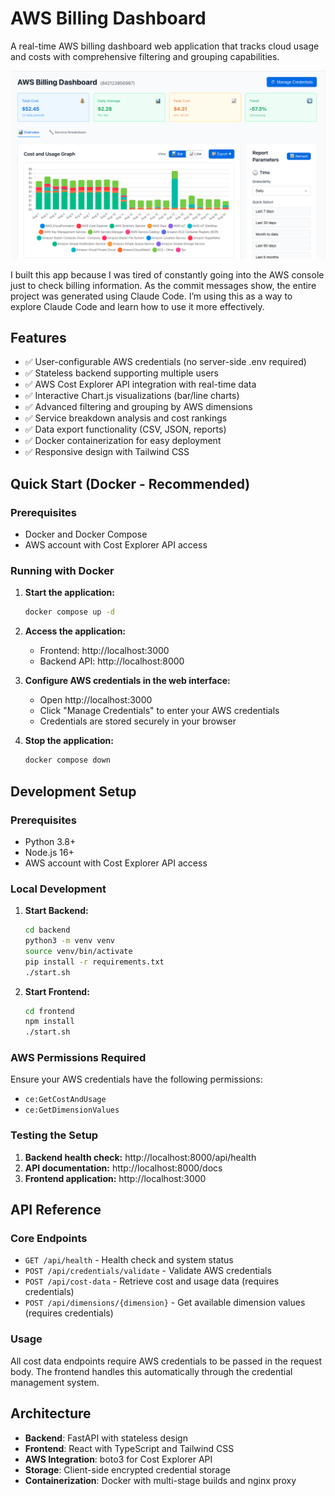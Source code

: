 # AWS Billing Dashboard

A real-time AWS billing dashboard web application that tracks cloud usage and costs with comprehensive filtering and grouping capabilities.

![AWS Billing Dashboard Screenshot](screenshot.png)

I built this app because I was tired of constantly going into the AWS console just to check billing information. As the commit messages show, the entire project was generated using Claude Code. I’m using this as a way to explore Claude Code and learn how to use it more effectively.

## Features
- ✅ User-configurable AWS credentials (no server-side .env required)
- ✅ Stateless backend supporting multiple users
- ✅ AWS Cost Explorer API integration with real-time data
- ✅ Interactive Chart.js visualizations (bar/line charts)
- ✅ Advanced filtering and grouping by AWS dimensions
- ✅ Service breakdown analysis and cost rankings
- ✅ Data export functionality (CSV, JSON, reports)
- ✅ Docker containerization for easy deployment
- ✅ Responsive design with Tailwind CSS

## Quick Start (Docker - Recommended)

### Prerequisites
- Docker and Docker Compose
- AWS account with Cost Explorer API access

### Running with Docker

1. **Start the application:**
   ```bash
   docker compose up -d
   ```

2. **Access the application:**
   - Frontend: http://localhost:3000
   - Backend API: http://localhost:8000

3. **Configure AWS credentials in the web interface:**
   - Open http://localhost:3000
   - Click "Manage Credentials" to enter your AWS credentials
   - Credentials are stored securely in your browser

4. **Stop the application:**
   ```bash
   docker compose down
   ```

## Development Setup

### Prerequisites
- Python 3.8+
- Node.js 16+
- AWS account with Cost Explorer API access

### Local Development

1. **Start Backend:**
   ```bash
   cd backend
   python3 -m venv venv
   source venv/bin/activate
   pip install -r requirements.txt
   ./start.sh
   ```

2. **Start Frontend:**
   ```bash
   cd frontend
   npm install
   ./start.sh
   ```

### AWS Permissions Required
Ensure your AWS credentials have the following permissions:
- `ce:GetCostAndUsage`
- `ce:GetDimensionValues`

### Testing the Setup

1. **Backend health check:** http://localhost:8000/api/health
2. **API documentation:** http://localhost:8000/docs  
3. **Frontend application:** http://localhost:3000

## API Reference

### Core Endpoints
- `GET /api/health` - Health check and system status
- `POST /api/credentials/validate` - Validate AWS credentials
- `POST /api/cost-data` - Retrieve cost and usage data (requires credentials)
- `POST /api/dimensions/{dimension}` - Get available dimension values (requires credentials)

### Usage
All cost data endpoints require AWS credentials to be passed in the request body. The frontend handles this automatically through the credential management system.

## Architecture
- **Backend**: FastAPI with stateless design
- **Frontend**: React with TypeScript and Tailwind CSS
- **AWS Integration**: boto3 for Cost Explorer API
- **Storage**: Client-side encrypted credential storage
- **Containerization**: Docker with multi-stage builds and nginx proxy
